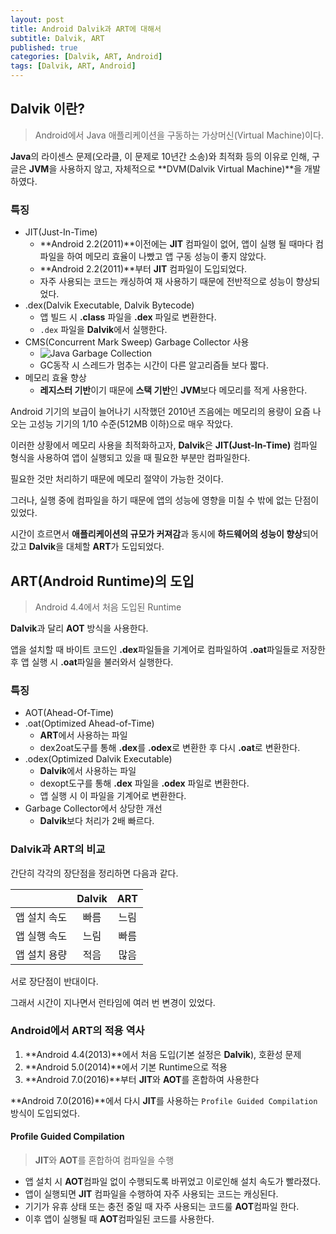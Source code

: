 ```yaml
---
layout: post
title: Android Dalvik과 ART에 대해서
subtitle: Dalvik, ART
published: true
categories: [Dalvik, ART, Android]
tags: [Dalvik, ART, Android]
---
```


## Dalvik 이란?

> Android에서 Java 애플리케이션을 구동하는 가상머신(Virtual Machine)이다.

**Java**의 라이센스 문제(오라클, 이 문제로 10년간 소송)와 최적화 등의 이유로 인해, 구글은 **JVM**을 사용하지 않고, 자체적으로 **DVM(Dalvik Virtual Machine)**을 개발하였다.


### 특징

- JIT(Just-In-Time)
  - **Android 2.2(2011)**이전에는 **JIT** 컴파일이 없어, 앱이 실행 될 때마다 컴파일을 하여 메모리 효율이 나빴고 앱 구동 성능이 좋지 않았다.
  - **Android 2.2(2011)**부터 **JIT** 컴파일이 도입되었다.
  - 자주 사용되는 코드는 캐싱하여 재 사용하기 때문에 전반적으로 성능이 향상되었다.
- .dex(Dalvik Executable, Dalvik Bytecode)
  - 앱 빌드 시 **.class** 파일을 **.dex** 파일로 변환한다.
  - `.dex` 파일을 **Dalvik**에서 실행한다.
- CMS(Concurrent Mark Sweep) Garbage Collector 사용
  - ![Java Garbage Collection](https://d2.naver.com/helloworld/1329)
  - GC동작 시 스레드가 멈추는 시간이 다른 알고리즘들 보다 짧다.
- 메모리 효율 향상
  - **레지스터 기반**이기 때문에 **스택 기반**인 **JVM**보다 메모리를 적게 사용한다.


Android 기기의 보급이 늘어나기 시작했던 2010년 즈음에는 메모리의 용량이 요즘 나오는 고성능 기기의 1/10 수준(512MB 이하)으로 매우 작았다.

이러한 상황에서 메모리 사용을 최적화하고자, **Dalvik**은 **JIT(Just-In-Time)** 컴파일 형식을 사용하여 앱이 실행되고 있을 때 필요한 부분만 컴파일한다.

필요한 것만 처리하기 때문에 메모리 절약이 가능한 것이다.

그러나, 실행 중에 컴파일을 하기 때문에 앱의 성능에 영향을 미칠 수 밖에 없는 단점이 있었다.

시간이 흐르면서 **애플리케이션의 규모가 커져감**과 동시에 **하드웨어의 성능이 향상**되어갔고 **Dalvik**을 대체할 **ART**가 도입되었다.

## ART(Android Runtime)의 도입

> Android 4.4에서 처음 도입된 Runtime

**Dalvik**과 달리 **AOT** 방식을 사용한다.

앱을 설치할 때 바이트 코드인 **.dex**파일들을 기계어로 컴파일하여 **.oat**파일들로 저장한 후 앱 실행 시 **.oat**파일을 불러와서 실행한다.


### 특징

- AOT(Ahead-Of-Time)
- .oat(Optimized Ahead-of-Time)
  - **ART**에서 사용하는 파일
  - dex2oat도구를 통해 **.dex**를 **.odex**로 변환한 후 다시 **.oat**로 변환한다.
- .odex(Optimized Dalvik Executable)
  - **Dalvik**에서 사용하는 파일
  - dexopt도구를 통해 **.dex** 파일을 **.odex** 파일로 변환한다.
  - 앱 실행 시 이 파일을 기계어로 변환한다.
- Garbage Collector에서 상당한 개선
  - **Dalvik**보다 처리가 2배 빠르다.

### Dalvik과 ART의 비교

간단히 각각의 장단점을 정리하면 다음과 같다.

|              | Dalvik |  ART  |
| :----------: | :----: | :---: |
| 앱 설치 속도 |  빠름  | 느림  |
| 앱 실행 속도 |  느림  | 빠름  |
| 앱 설치 용량 |  적음  | 많음  |

서로 장단점이 반대이다.

그래서 시간이 지나면서 런타임에 여러 번 변경이 있었다.

### Android에서 ART의 적용 역사

1. **Android 4.4(2013)**에서 처음 도입(기본 설정은 **Dalvik**), 호환성 문제
2. **Android 5.0(2014)**에서 기본 Runtime으로 적용
3. **Android 7.0(2016)**부터 **JIT**와 **AOT**를 혼합하여 사용한다

**Android 7.0(2016)**에서 다시 **JIT**를 사용하는 `Profile Guided Compilation` 방식이 도입되었다.

#### Profile Guided Compilation

> **JIT**와 **AOT**를 혼합하여 컴파일을 수행

- 앱 설치 시 **AOT**컴파일 없이 수행되도록 바뀌었고 이로인해 설치 속도가 빨라졌다.
- 앱이 실행되면 **JIT** 컴파일을 수행하여 자주 사용되는 코드는 캐싱된다.
- 기기가 유휴 상태 또는 충전 중일 때 자주 사용되는 코드룰 **AOT**컴파일 한다.
- 이후 앱이 실행될 때 **AOT**컴파일된 코드를 사용한다.